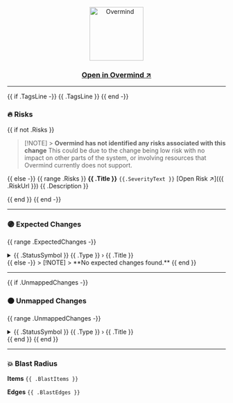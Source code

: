 <p align="center">
  <img alt="Overmind" src="{{ .AssetPath }}/logo.png" width="124px" align="center">
    <h3 align="center">
      <a href="{{ .ChangeUrl }}">Open in Overmind ↗  </a>
   </h3>
</p>

---

{{ if .TagsLine -}}
 {{ .TagsLine }}
{{ end -}}

<h3>🔥 Risks</h3>

{{ if not .Risks }}

> [!NOTE] > **Overmind has not identified any risks associated with this change**
> This could be due to the change being low risk with no impact on other parts of the system, or involving resources that Overmind currently does not support.

{{ else -}}
{{ range .Risks }}
**{{ .Title }}** `{{.SeverityText }}`  [Open Risk ↗]({{ .RiskUrl }})
{{ .Description }}

{{ end }}
{{ end -}}

---

<h3>🟣 Expected Changes</h3>

{{ range .ExpectedChanges -}}

<details>
<summary> {{ .StatusSymbol }} {{ .Type }} › {{ .Title }}</summary>

{{ if .Diff -}}

```diff
{{ .Diff }}
```

{{ else -}}
_No changed attributes_
{{ end -}}

</details>
{{ else -}}
> [!NOTE]
> **No expected changes found.**
{{ end }}

---

{{ if .UnmappedChanges -}}

<h3>🟠 Unmapped Changes</h3>

{{ range .UnmappedChanges -}}

<details>
<summary > {{ .StatusSymbol }} {{ .Type }} › {{ .Title }}</summary>

{{ if .Diff -}}

```diff
{{ .Diff }}
```

{{ else -}}
_No changed attributes_
{{ end -}}

</details>
{{ end }}
{{ end }}

---

<h3>💥 Blast Radius</h3>

**Items** ` {{ .BlastItems }} `

**Edges** ` {{ .BlastEdges }} `